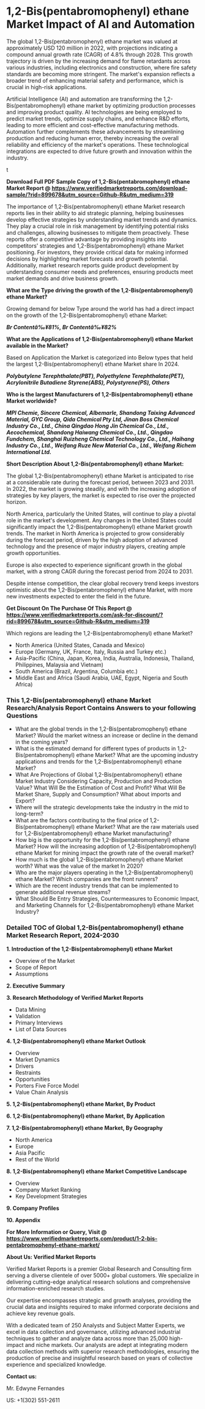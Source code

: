 <meta name="title" content="Global 1,2-Bis(pentabromophenyl) ethane Market Impact of AI and Automation"><meta name="description" content="The global 1,2-Bis(pentabromophenyl) ethane market was valued at approximately USD 120 million in 2022, with projections indicating a compound annual growth rate (CAGR"><meta name="title" content="1,2-Bis(pentabromophenyl) ethane Market Size, Share, Scope, Trends, Growth, Opportunities, Analysis, Forecast"><h1>1,2-Bis(pentabromophenyl) ethane Market Impact of AI and Automation</h1><p>The global 1,2-Bis(pentabromophenyl) ethane market was valued at approximately USD 120 million in 2022, with projections indicating a compound annual growth rate (CAGR) of 4.8% through 2028. This growth trajectory is driven by the increasing demand for flame retardants across various industries, including electronics and construction, where fire safety standards are becoming more stringent. The market's expansion reflects a broader trend of enhancing material safety and performance, which is crucial in high-risk applications.</p><p>Artificial Intelligence (AI) and automation are transforming the 1,2-Bis(pentabromophenyl) ethane market by optimizing production processes and improving product quality. AI technologies are being employed to predict market trends, optimize supply chains, and enhance R&D efforts, leading to more efficient and cost-effective manufacturing methods. Automation further complements these advancements by streamlining production and reducing human error, thereby increasing the overall reliability and efficiency of the market's operations. These technological integrations are expected to drive future growth and innovation within the industry.</p>t</p><p id="" class=""><strong>Download Full PDF Sample Copy of 1,2-Bis(pentabromophenyl) ethane Market Report @ <a href="https://www.verifiedmarketreports.com/download-sample/?rid=899678&utm_source=Github-R&utm_medium=319" target="_blank">https://www.verifiedmarketreports.com/download-sample/?rid=899678&utm_source=Github-R&utm_medium=319</a></strong></p><p>The importance of&nbsp;1,2-Bis(pentabromophenyl) ethane Market research reports lies in their ability to aid strategic planning, helping businesses develop effective strategies by understanding market trends and dynamics. They play a crucial role in risk management by identifying potential risks and challenges, allowing businesses to mitigate them proactively. These reports offer a competitive advantage by providing insights into competitors' strategies and 1,2-Bis(pentabromophenyl) ethane Market positioning. For investors, they provide critical data for making informed decisions by highlighting market forecasts and growth potential. Additionally, market research reports guide product development by understanding consumer needs and preferences, ensuring products meet market demands and drive business growth.</p><p><strong>What are the&nbsp;Type driving the growth of the 1,2-Bis(pentabromophenyl) ethane Market?</strong></p><p id="" class="">Growing demand for below Type around the world has had a direct impact on the growth of the 1,2-Bis(pentabromophenyl) ethane Market:</p><em><strong>Br Contentâ‰¥81%, Br Contentâ‰¥82%</strong></em></p><strong>What are the&nbsp;Applications&nbsp;of 1,2-Bis(pentabromophenyl) ethane Market available in the Market?</strong></p><p id="" class="">Based on Application the Market is categorized into Below types that held the largest 1,2-Bis(pentabromophenyl) ethane Market share In 2024.</p><em><strong>Polybutylene Terephthalate(PBT), Polyethylene Terephthalate(PET), Acrylonitrile Butadiene Styrene(ABS), Polystyrene(PS), Others</strong></em></p><strong>Who is the largest Manufacturers of 1,2-Bis(pentabromophenyl) ethane Market worldwide?</strong></p><p><em><strong>MPI Chemie, Sincere Chemical, Albemarle, Shandong Taixing Advanced Material, GYC Group, Qida Chemical Pty Ltd, Jinan Boss Chemical Industry Co., Ltd., China Qingdao Hong Jin Chemical Co., Ltd., Aecochemical, Shandong Haiwang Chemical Co., Ltd., Qingdao Fundchem, Shanghai Ruizheng Chemical Technology Co., Ltd., Haihang Industry Co., Ltd., Weifang Ruze New Material Co., Ltd., Weifang Richem International Ltd.</strong></em></p><p id="" class=""><strong>Short Description About 1,2-Bis(pentabromophenyl) ethane Market:</strong></p><p>The global 1,2-Bis(pentabromophenyl) ethane Market is anticipated to rise at a considerable rate during the forecast period, between 2023 and 2031. In 2022, the market is growing steadily, and with the increasing adoption of strategies by key players, the market is expected to rise over the projected horizon.</p><p>North America, particularly the United States, will continue to play a pivotal role in the market's development. Any changes in the United States could significantly impact the 1,2-Bis(pentabromophenyl) ethane Market growth trends. The market in North America is projected to grow considerably during the forecast period, driven by the high adoption of advanced technology and the presence of major industry players, creating ample growth opportunities.</p><p>Europe is also expected to experience significant growth in the global market, with a strong CAGR during the forecast period from 2024 to 2031.</p><p>Despite intense competition, the clear global recovery trend keeps investors optimistic about the 1,2-Bis(pentabromophenyl) ethane Market, with more new investments expected to enter the field in the future.</p><p id="" class=""><strong>Get Discount On The Purchase Of This Report @ <a href="https://www.verifiedmarketreports.com/ask-for-discount/?rid=899678&utm_source=Github-R&utm_medium=319" target="_blank">https://www.verifiedmarketreports.com/ask-for-discount/?rid=899678&utm_source=Github-R&utm_medium=319</a></strong></p>Which regions are leading the 1,2-Bis(pentabromophenyl) ethane Market?</p><ul><li>North America (United States, Canada and Mexico)</li><li>Europe (Germany, UK, France, Italy, Russia and Turkey etc.)</li><li>Asia-Pacific (China, Japan, Korea, India, Australia, Indonesia, Thailand, Philippines, Malaysia and Vietnam)</li><li>South America (Brazil, Argentina, Columbia etc.)</li><li>Middle East and Africa (Saudi Arabia, UAE, Egypt, Nigeria and South Africa)</li></ul><h3 id="" class="">This 1,2-Bis(pentabromophenyl) ethane Market Research/Analysis Report Contains Answers to your following Questions</h3><ul><li>What are the global trends in the 1,2-Bis(pentabromophenyl) ethane Market? Would the market witness an increase or decline in the demand in the coming years?</li><li>What is the estimated demand for different types of products in 1,2-Bis(pentabromophenyl) ethane Market? What are the upcoming industry applications and trends for the 1,2-Bis(pentabromophenyl) ethane Market?</li><li>What Are Projections of Global 1,2-Bis(pentabromophenyl) ethane Market Industry Considering Capacity, Production and Production Value? What Will Be the Estimation of Cost and Profit? What Will Be Market Share, Supply and Consumption? What about imports and Export?</li><li>Where will the strategic developments take the industry in the mid to long-term?</li><li>What are the factors contributing to the final price of 1,2-Bis(pentabromophenyl) ethane Market? What are the raw materials used for 1,2-Bis(pentabromophenyl) ethane Market manufacturing?</li><li>How big is the opportunity for the 1,2-Bis(pentabromophenyl) ethane Market? How will the increasing adoption of 1,2-Bis(pentabromophenyl) ethane Market for mining impact the growth rate of the overall market?</li><li>How much is the global 1,2-Bis(pentabromophenyl) ethane Market worth? What was the value of the market In 2020?</li><li>Who are the major players operating in the 1,2-Bis(pentabromophenyl) ethane Market? Which companies are the front runners?</li><li>Which are the recent industry trends that can be implemented to generate additional revenue streams?</li><li>What Should Be Entry Strategies, Countermeasures to Economic Impact, and Marketing Channels for 1,2-Bis(pentabromophenyl) ethane Market Industry?</li></ul><h3 id="" class="">Detailed TOC of Global 1,2-Bis(pentabromophenyl) ethane Market Research Report, 2024-2030</h3><p id="" class=""><strong>1. Introduction of the 1,2-Bis(pentabromophenyl) ethane Market</strong></p><ul><li>Overview of the Market</li><li>Scope of Report</li><li>Assumptions</li></ul><p id="" class=""><strong>2. Executive Summary</strong></p><p id="" class=""><strong>3. Research Methodology of Verified Market Reports</strong></p><ul><li>Data Mining</li><li>Validation</li><li>Primary Interviews</li><li>List of Data Sources</li></ul><p id="" class=""><strong>4. 1,2-Bis(pentabromophenyl) ethane Market Outlook</strong></p><ul><li>Overview</li><li>Market Dynamics</li><li>Drivers</li><li>Restraints</li><li>Opportunities</li><li>Porters Five Force Model</li><li>Value Chain Analysis</li></ul><p id="" class=""><strong>5. 1,2-Bis(pentabromophenyl) ethane Market, By Product</strong></p><p id="" class=""><strong>6. 1,2-Bis(pentabromophenyl) ethane Market, By Application</strong></p><p id="" class=""><strong>7. 1,2-Bis(pentabromophenyl) ethane Market, By Geography</strong></p><ul><li>North America</li><li>Europe</li><li>Asia Pacific</li><li>Rest of the World</li></ul><p id="" class=""><strong>8. 1,2-Bis(pentabromophenyl) ethane Market Competitive Landscape</strong></p><ul><li>Overview</li><li>Company Market Ranking</li><li>Key Development Strategies</li></ul><p id="" class=""><strong>9. Company Profiles</strong></p><p id="" class=""><strong>10. Appendix</strong></p><p id="" class=""><strong>For More Information or Query, Visit @ <a href="https://www.verifiedmarketreports.com/product/1-2-bis-pentabromophenyl-ethane-market/" target="_blank">https://www.verifiedmarketreports.com/product/1-2-bis-pentabromophenyl-ethane-market/</a></strong></p><p id="" class=""><strong>About Us: Verified Market Reports</strong></p><p id="" class="">Verified Market Reports is a premier Global Research and Consulting firm serving a diverse clientele of over 5000+ global customers. We specialize in delivering cutting-edge analytical research solutions and comprehensive information-enriched research studies.</p><p id="" class="">Our expertise encompasses strategic and growth analyses, providing the crucial data and insights required to make informed corporate decisions and achieve key revenue goals.</p><p id="" class="">With a dedicated team of 250 Analysts and Subject Matter Experts, we excel in data collection and governance, utilizing advanced industrial techniques to gather and analyze data across more than 25,000 high-impact and niche markets. Our analysts are adept at integrating modern data collection methods with superior research methodologies, ensuring the production of precise and insightful research based on years of collective experience and specialized knowledge.</p><p id="" class=""><strong>Contact us:</strong></p><p id="" class="">Mr. Edwyne Fernandes</p><p id="" class="">US: +1(302) 551-2611</p>